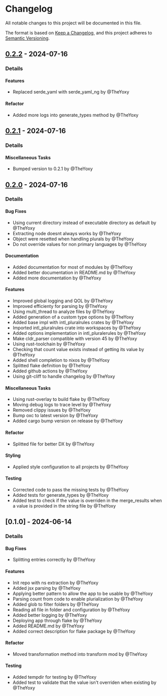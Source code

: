# Changelog

All notable changes to this project will be documented in this file.

The format is based on [Keep a Changelog](https://keepachangelog.com/en/1.0.0/),
and this project adheres to [Semantic Versioning](https://semver.org/spec/v2.0.0.html).

## [0.2.2] - 2024-07-16
### Details
#### Features
- Replaced serde_yaml with serde_yaml_ng by @TheYoxy

#### Refactor
- Added more logs into generate_types method by @TheYoxy

## [0.2.1] - 2024-07-16
### Details
#### Miscellaneous Tasks
- Bumped version to 0.2.1 by @TheYoxy

## [0.2.0] - 2024-07-16
### Details
#### Bug Fixes
- Using current directory instead of executable directory as default by @TheYoxy
- Extracting node doesnt always works by @TheYoxy
- Object were resetted when handling plurals by @TheYoxy
- Do not override values for non primary languages by @TheYoxy

#### Documentation
- Added documentation for most of modules by @TheYoxy
- Added better documentation in README.md by @TheYoxy
- Added more documentation by @TheYoxy

#### Features
- Improved global logging and QOL by @TheYoxy
- Improved efficienty for parsing by @TheYoxy
- Using multi_thread to analyze files by @TheYoxy
- Added generation of a custom type options by @TheYoxy
- Added base impl with intl_pluralrules crates by @TheYoxy
- Imported intl_pluralrules crate into workspaces by @TheYoxy
- Added options implementation in intl_pluralerules by @TheYoxy
- Make cldr_parser compatible with version 45 by @TheYoxy
- Using rust-toolchain by @TheYoxy
- Checking that count value exists instead of getting its value by @TheYoxy
- Added shell completion to nixos by @TheYoxy
- Splitted flake definition by @TheYoxy
- Added github actions by @TheYoxy
- Using git-cliff to handle changelog by @TheYoxy

#### Miscellaneous Tasks
- Using rust-overlay to build flake by @TheYoxy
- Moving debug logs to trace level by @TheYoxy
- Removed clippy issues by @TheYoxy
- Bump oxc to latest version by @TheYoxy
- Added cargo bump version on release by @TheYoxy

#### Refactor
- Splitted file for better DX by @TheYoxy

#### Styling
- Applied style configuration to all projects by @TheYoxy

#### Testing
- Corrected code to pass the missing tests by @TheYoxy
- Added tests for generate_types by @TheYoxy
- Added test to check if the value is overriden in the merge_results when a value is provided in the string file by @TheYoxy

## [0.1.0] - 2024-06-14
### Details
#### Bug Fixes
- Splitting entries correctly by @TheYoxy

#### Features
- Init repo with ns extraction by @TheYoxy
- Added jsx parsing by @TheYoxy
- Applying better pattern to allow the app to be usable by @TheYoxy
- Parsing count from code to enable plurialization by @TheYoxy
- Added glob to filter folders by @TheYoxy
- Reading all file in folder and configuration by @TheYoxy
- Added better logging by @TheYoxy
- Deploying app through flake by @TheYoxy
- Added README.md by @TheYoxy
- Added correct description for flake package by @TheYoxy

#### Refactor
- Moved transformation method into transform mod by @TheYoxy

#### Testing
- Added tempdir for testing by @TheYoxy
- Added test to validate that the value isn't overriden when existing by @TheYoxy

[0.2.2]: https://github.com/TheYoxy/i18next-parser-rs/compare/0.2.1..0.2.2
[0.2.1]: https://github.com/TheYoxy/i18next-parser-rs/compare/0.2.0..0.2.1
[0.2.0]: https://github.com/TheYoxy/i18next-parser-rs/compare/0.1.0..0.2.0

<!-- generated by git-cliff -->
